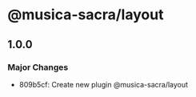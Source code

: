 # @musica-sacra/layout

## 1.0.0

### Major Changes

- 809b5cf: Create new plugin @musica-sacra/layout
